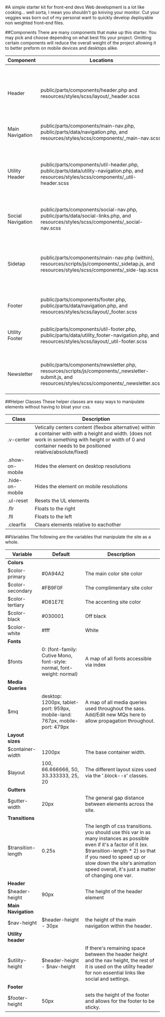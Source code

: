 #A simple starter kit for front-end devs
Web development is a lot like cooking... well sorta, I mean you shouldn't go kniving your monitor. Cut your veggies was born out of my personal want to quickly develop deployable non weighted front-end files.

##Components
There are many components that make up this starter. You may pick and choose depending on what best fits your project. Omitting certain components will reduce the overall weight of the project allowing it to better preform on mobile devices and desktops alike.

Component | Locations | Description
--- | --- | ---
Header | public/parts/components/header.php and resources/styles/scss/layout/\_header.scss | The main header for the site containing the main navigation and other necessary navigational links.
Main Navigation | public/parts/components/main-nav.php, public/parts/data/navigation.php, and resources/styles/scss/components/\_main-nav.scss | The principal navigation for the site.
Utility Header | public/parts/components/util-header.php, public/parts/data/utility-navigation.php, and resources/styles/scss/components/\_util-header.scss | The utility header contains all non essential links for the site but still things that may be important for return or decisive visitors.
Social Navigation | public/parts/components/social-nav.php, public/parts/data/social-links.php, and resources/styles/scss/components/\_social-nav.scss | Displays the social links and icons via font-awesome.
Sidetap | public/parts/components/main-nav.php (within), resources/scripts/js/components/\_sidetap.js, and resources/styles/scss/components/\_side-tap.scss | Allows for hamburger menu to be displayed at lower resolutions and is accompanied by a simple class toggling js script.
Footer | public/parts/components/footer.php, public/parts/data/navigation.php, and resources/styles/scss/layout/\_footer.scss | The main footer of the site.
Utility Footer | public/parts/components/util-footer.php, public/parts/data/utility_footer-navigation.php, and resources/styles/scss/layout/\_util-footer.scss | the utility footer may be considered a quick sitemap/contact for the site.
Newsletter | public/parts/components/newsletter.php, resources/scripts/js/components/\_newsletter-submit.js, and resources/styles/scss/components/\_newsletter.scss | A mailchimp based newsletter signup form (AJAXED sin jQuery).

##Helper Classes
These helper classes are easy ways to manipulate elements without having to bloat your css.

Class | Description
--- | ---
.v-center | Vetically centers content (flexbox alternative) within a container with with a height and width. (does not work in something with height or width of 0 and container needs to be positioned relative/absolute/fixed)
.show-on-mobile | Hides the element on desktop resolutions
.hide-on-mobile | Hides the element on mobile resolutions
.ul-reset | Resets the UL elements
.flr | Floats to the right
.fll | Floats to the left
.clearfix | Clears elements relative to eachother

##Variables
The following are the variables that manipulate the site as a whole.

Variable | Default | Description
--- | --- | ---
__Colors__ | |
$color-primary | #0A94A2 | The main color site color
$color-secondary | #FB9F0F | The complimentary site color
$color-tertiary | #D81E7E | The accenting site color
$color-black | #030001 | Off black
$color-white | #fff | White
__Fonts__ | |
$fonts | 0: (font-family: Cutive Mono, font-style: normal, font-weight: normal) | A map of all fonts accessible via index
__Media Queries__ | |
$mq | desktop: 1200px, tablet-port: 959px, mobile-land: 767px, mobile-port: 479px | A map of all media queries used throughout the sass. Add/Edit new MQs here to allow propagation throughout.
__Layout sizes__ | |
$container-width | 1200px | The base container width.
$layout | 100, 66.666666, 50, 33.333333, 25, 20 | The different layout sizes used via the '.block--x' classes.
__Gutters__ | |
$gutter-width | 20px | The general gap distance between elements across the site.
__Transitions__ | |
$transition-length | 0.25s | The length of css transitions. you should use this var in as many instances as possible even if it's a factor of it (ex. $transition-length * 2) so that if you need to speed up or slow down the site's animation speed overall, it's just a matter of changing one var.
__Header__ | |
$header-height | 90px | The height of the header element
__Main Navigation__ | |
$nav-height | $header-height - 30px | the height of the main navigation within the header.
__Utility header__ | |
$utility-height | $header-height - $nav-height | If there's remaining space between the header height and the nav height, the rest of it is used on the utility header for non essential links like social and settings.
__Footer__ | |
$footer-height | 50px | sets the height of the footer and allows for the footer to be sticky.
